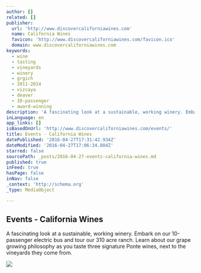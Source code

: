 ```yaml
---
author: []
related: []
publisher:
  url: 'http://www.discovercaliforniawines.com'
  name: California Wines
  favicon: 'http://www.discovercaliforniawines.com/favicon.ico'
  domain: www.discovercaliforniawines.com
keywords:
  - wine
  - tasting
  - vineyards
  - winery
  - grgich
  - 2011-2014
  - vizcaya
  - deaver
  - 10-passenger
  - award-winning
description: 'A fascinating look at a sustainable, working winery. Embark on our 10-passenger electric bus and tour our 310 acre ranch. Learn about our grape growing philosophy as you taste three signature Ponte wines, next to the vineyards they come from.'
inLanguage: en
app_links: []
isBasedOnUrl: 'http://www.discovercaliforniawines.com/events/'
title: Events - California Wines
datePublished: '2016-04-27T17:31:42.934Z'
dateModified: '2016-04-27T17:06:34.804Z'
starred: false
sourcePath: _posts/2016-04-27-events-california-wines.md
published: true
inFeed: true
hasPage: false
inNav: false
_context: 'http://schema.org'
_type: MediaObject

---
```

<article style=""><h1>Events - California Wines</h1><p>A fascinating look at a sustainable, working winery. Embark on our 10-passenger electric bus and tour our 310 acre ranch. Learn about our grape growing philosophy as you taste three signature Ponte wines, next to the vineyards they come from.</p><img src="http://www.discovercaliforniawines.com/wp-content/uploads/2013/01/bg_events2.jpg" /></article>